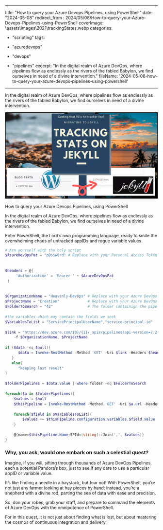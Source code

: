 
---
title: "How to query your Azure Devops Pipelines, using PowerShell"
date: "2024-05-08"
redirect_from : 2024/05/08/How-to-query-your-Azure-Devops-Pipelines-using-PowerShell
coverImage: \assets\images\2021\trackingStates.webp
categories: 
  - "scripting"
tags: 

 - "azuredevops" 
 - "devops" 
 - "pipelines"
excerpt: "In the digital realm of Azure DevOps, where pipelines flow as endlessly as the rivers of the fabled Babylon, we find ourselves in need of a divine intervention."
fileName: '2024-05-08-how-to-query-your-azure-devops-pipelines-using-powershell'
---
In the digital realm of Azure DevOps, where pipelines flow as endlessly as the rivers of the fabled Babylon, we find ourselves in need of a divine intervention.

![Header for this post, reads 'How To Make GitHub Button'](\assets\images\2021\trackingStates.webp)



How to query your Azure Devops Pipelines, using PowerShell

In the digital realm of Azure DevOps, where pipelines flow as endlessly as the rivers of the fabled Babylon, we find ourselves in need of a divine intervention. 

Enter PowerShell, the Lord’s own programming language, ready to smite the overwhelming chaos of untracked appIDs and rogue variable values.

```powershell
# Arm yourself with the holy script
$AzureDevOpsPat = "p@ssw0rd" # Replace with your Personal Access Token


$headers = @{
     'Authorization' = 'Bearer ' + $AzureDevOpsPat
 }


$OrganizationName = "Heavenly-DevOps" # Replace with your Azure DevOps Organization Name
$ProjectName = "Creation"             # Replace with your Azure DevOps Project Name
$FolderToSearch = "42"                # The folder containign the pipelines we seek

#the variables which may contain the fields we seek
$VariablesToList = "ServicePrincipalUserName","service-principal-id"

$link = "https://dev.azure.com/{0}/{1}/_apis/pipelines?api-version=7.2-preview.1" `
    -f $OrganizationName, $ProjectName

if ($data -eq $null){
      $data = Invoke-RestMethod -Method 'GET' -Uri $link -Headers $headers
   }
   else{
      "keeping last result"
}

$folderPipelines = $data.value | where folder -eq $FolderToSearch

foreach($a in $folderPipelines){
    $values = $null
    $thisPipeline = Invoke-RestMethod -Method 'GET' -Uri $a.url -Headers $headers
     
    foreach($field in $VariablesToList){
        $values += $thisPipeline.configuration.variables.$field.value
    }
    
    @{name=$thisPipeline.Name;SPId=[string]::Join(',', $values)}  
}
```


### Why, you ask, would one embark on such a celestial quest? 

Imagine, if you will, sifting through thousands of Azure DevOps Pipelines, each a potential Pandora’s box, just to see if any dare to use a particular appID or variable value. 

It’s like finding a needle in a haystack, but fear not! With PowerShell, you’re not just any farmer looking at hay pieces by hand; instead, you’re a shepherd with a divine rod, parting the sea of data with ease and precision.

So, don your robes, grab your staff, and prepare to command the elements of Azure DevOps with the omnipotence of PowerShell. 

For in this quest, it is not just about finding what is lost, but about mastering the cosmos of continuous integration and delivery.